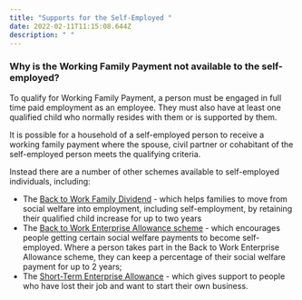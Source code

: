 ```yaml
---
title: "Supports for the Self-Employed "
date: 2022-02-11T11:15:08.644Z
description: " "
---
```

### Why is the Working Family Payment not available to the self-employed?

To qualify for Working Family Payment, a person must be engaged in full time paid employment as an employee. They must also have at least one qualified child who normally resides with them or is supported by them.

It is possible for a household of a self-employed person to receive a working family payment where the spouse, civil partner or cohabitant of the self-employed person meets the qualifying criteria.

Instead there are a number of other schemes available to self-employed individuals, including:

* The [Back to Work Family Dividend](https://www.gov.ie/en/service/93cd55-back-to-work-family-dividend/) - which helps families to move from social welfare into employment, including self-employment, by retaining their qualified child increase for up to two years
* The [Back to Work Enterprise Allowance scheme](https://www.gov.ie/en/service/f215a4-back-to-work-enterprise-allowance/) - which encourages people getting certain social welfare payments to become self-employed. Where a person takes part in the Back to Work Enterprise Allowance scheme, they can keep a percentage of their social welfare payment for up to 2 years;
* The [Short-Term Enterprise Allowance](https://www.gov.ie/en/service/538ba3-short-term-enterprise-allowance-stea/) - which gives support to people who have lost their job and want to start their own business.